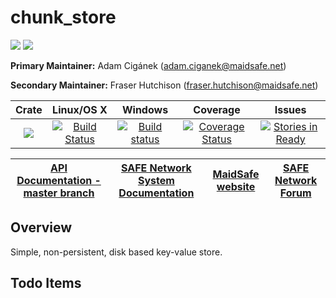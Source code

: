 # chunk_store


[![](https://img.shields.io/badge/Project%20SAFE-Approved-green.svg)](http://maidsafe.net/applications) [![](https://img.shields.io/badge/License-GPL3-green.svg)](https://github.com/maidsafe/chunk_store/blob/master/COPYING)

**Primary Maintainer:** Adam Cigánek (adam.ciganek@maidsafe.net)

**Secondary Maintainer:** Fraser Hutchison (fraser.hutchison@maidsafe.net)

|Crate|Linux/OS X|Windows|Coverage|Issues|
|:---:|:--------:|:-----:|:------:|:----:|
|[![](http://meritbadge.herokuapp.com/chunk_store)](https://crates.io/crates/chunk_store)|[![Build Status](https://travis-ci.org/maidsafe/chunk_store.svg?branch=master)](https://travis-ci.org/maidsafe/chunk_store)|[![Build status](https://ci.appveyor.com/api/projects/status/xpb6xbj7aaq6biv5/branch/master?svg=true)](https://ci.appveyor.com/project/MaidSafe-QA/chunk-store/branch/master)|[![Coverage Status](https://coveralls.io/repos/maidsafe/chunk_store/badge.svg?branch=master&service=github)](https://coveralls.io/github/maidsafe/chunk_store?branch=master)|[![Stories in Ready](https://badge.waffle.io/maidsafe/chunk_store.png?label=ready&title=Ready)](https://waffle.io/maidsafe/chunk_store)|

| [API Documentation - master branch](http://maidsafe.net/chunk_store/master) | [SAFE Network System Documentation](http://systemdocs.maidsafe.net) | [MaidSafe website](http://maidsafe.net) | [SAFE Network Forum](https://forum.safenetwork.io) |
|:------:|:-------:|:-------:|:-------:|

## Overview

Simple, non-persistent, disk based key-value store.

## Todo Items
